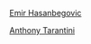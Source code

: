 [Emir Hasanbegovic](https://github.com/emir-hasanbegovic)

[Anthony Tarantini](https://github.com/anthony-tarantini)
